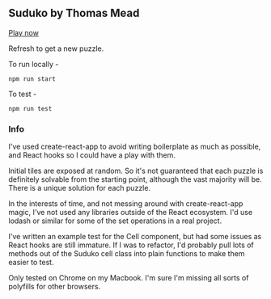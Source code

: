 
## Suduko by Thomas Mead

[Play now](https://wkstar.github.io/react-sudoku/)

Refresh to get a new puzzle.


To run locally -

`npm run start`

To test -

`npm run test`

### Info

I've used create-react-app to avoid writing boilerplate as much as possible, and React hooks so I could have a play with them.

Initial tiles are exposed at random. So it's not guaranteed that each puzzle is definitely solvable from the starting point, although the vast majority will be.
There is a unique solution for each puzzle.

In the interests of time, and not messing around with create-react-app magic, I've not used any libraries outside of the React ecosystem. I'd use lodash or similar for some of the set operations in a real project.

I've written an example test for the Cell component, but had some issues as React hooks are still immature. If I was to refactor, I'd probably pull lots of methods out of the Suduko cell class into plain functions to make them easier to test.

Only tested on Chrome on my Macbook. I'm sure I'm missing all sorts of polyfills for other browsers.